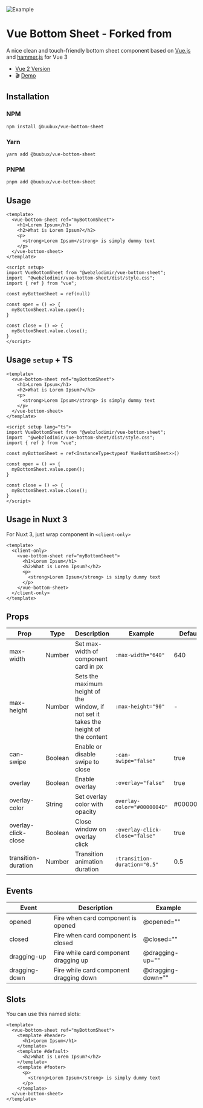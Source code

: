 ![Example](https://bs.vaban.ru/logo.jpg)

# Vue Bottom Sheet - Forked from 

A nice clean and touch-friendly bottom sheet component based on [Vue.js](https://vuejs.org/) and [hammer.js](https://hammerjs.github.io/) for Vue 3

 - [Vue 2 Version](https://github.com/vaban-ru/vue-bottom-sheet-vue2) 
 - :clapper: [Demo](https://bs.vaban.ru/)

## Installation

### NPM

```
npm install @buubux/vue-bottom-sheet
```

### Yarn

```
yarn add @buubux/vue-bottom-sheet
```

### PNPM

```
pnpm add @buubux/vue-bottom-sheet
```

## Usage

```vue
<template>
  <vue-bottom-sheet ref="myBottomSheet">
    <h1>Lorem Ipsum</h1>
    <h2>What is Lorem Ipsum?</h2>
    <p>
      <strong>Lorem Ipsum</strong> is simply dummy text
    </p>
  </vue-bottom-sheet>
</template>

<script setup>
import VueBottomSheet from "@webzlodimir/vue-bottom-sheet";
import  "@webzlodimir/vue-bottom-sheet/dist/style.css";
import { ref } from "vue";

const myBottomSheet = ref(null)

const open = () => {
  myBottomSheet.value.open();
}

const close = () => {
  myBottomSheet.value.close();
}
</script>
```

## Usage `setup` + TS

```vue
<template>
  <vue-bottom-sheet ref="myBottomSheet">
    <h1>Lorem Ipsum</h1>
    <h2>What is Lorem Ipsum?</h2>
    <p>
      <strong>Lorem Ipsum</strong> is simply dummy text
    </p>
  </vue-bottom-sheet>
</template>

<script setup lang="ts">
import VueBottomSheet from "@webzlodimir/vue-bottom-sheet";
import  "@webzlodimir/vue-bottom-sheet/dist/style.css";
import { ref } from "vue";

const myBottomSheet = ref<InstanceType<typeof VueBottomSheet>>()

const open = () => {
  myBottomSheet.value.open();
}

const close = () => {
  myBottomSheet.value.close();
}
</script>
```

## Usage in Nuxt 3

For Nuxt 3, just wrap component in `<client-only>`

```vue
<template>
  <client-only>
    <vue-bottom-sheet ref="myBottomSheet">
      <h1>Lorem Ipsum</h1>
      <h2>What is Lorem Ipsum?</h2>
      <p>
        <strong>Lorem Ipsum</strong> is simply dummy text
      </p>
    </vue-bottom-sheet>
  </client-only>
</template>
```

## Props

| Prop                | Type    | Description                                                                           | Example                        | Defaults  |
|---------------------|---------|---------------------------------------------------------------------------------------|--------------------------------|-----------|
| max-width           | Number  | Set max-width of component card in px                                                 | `:max-width="640"`             | 640       |
| max-height          | Number  | Sets the maximum height of the window, if not set it takes the height of the content  | `:max-height="90"`             | -         |
| can-swipe           | Boolean | Enable or disable swipe to close                                                      | `:can-swipe="false"`           | true      |
| overlay             | Boolean | Enable overlay                                                                        | `:overlay="false"`             | true      |
| overlay-color       | String  | Set overlay color with opacity                                                        | `overlay-color="#0000004D"`    | #0000004D |
| overlay-click-close | Boolean | Close window on overlay click                                                         | `:overlay-click-close="false"` | true      |
| transition-duration | Number  | Transition animation duration                                                         | `:transition-duration="0.5"`   | 0.5       |

## Events

| Event         | Description                               | Example               |
|---------------|-------------------------------------------|-----------------------|
| opened        | Fire when card component is opened        | @opened=""            |
| closed        | Fire when card component is closed        | @closed=""            |
| dragging-up   | Fire while card component dragging up     | @dragging-up=""       |
| dragging-down | Fire while card component dragging down   | @dragging-down=""     |

## Slots

You can use this named slots:

```vue
<template>
  <vue-bottom-sheet ref="myBottomSheet">
    <template #header>
      <h1>Lorem Ipsum</h1>
    </template>
    <template #default>
      <h2>What is Lorem Ipsum?</h2>
    </template>
    <template #footer>
      <p>
        <strong>Lorem Ipsum</strong> is simply dummy text
      </p>
    </template>
  </vue-bottom-sheet>
</template>
```
